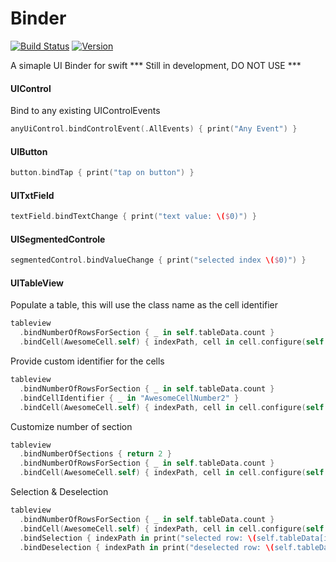 # Binder
[![Build Status](https://api.travis-ci.org/aryaxt/Binder.svg)](https://api.travis-ci.org/aryaxt/Binder)
[![Version](http://cocoapod-badges.herokuapp.com/v/Binder/badge.png)](http://cocoadocs.org/docsets/Binder)

A simaple UI Binder for swift 
*** Still in development, DO NOT USE ***

#### UIControl
Bind to any existing UIControlEvents
```swift
anyUiControl.bindControlEvent(.AllEvents) { print("Any Event") }
```
#### UIButton
```swift
button.bindTap { print("tap on button") }
```
#### UITxtField
```swift
textField.bindTextChange { print("text value: \($0)") }
```
#### UISegmentedControle
```swift
segmentedControl.bindValueChange { print("selected index \($0)") }
```
#### UITableView
Populate a table, this will use the class name as the cell identifier
```swift
tableview
  .bindNumberOfRowsForSection { _ in self.tableData.count }
  .bindCell(AwesomeCell.self) { indexPath, cell in cell.configure(self.tableData[indexPath.row]) }
```
Provide custom identifier for the cells
```swift
tableview
  .bindNumberOfRowsForSection { _ in self.tableData.count }
  .bindCellIdentifier { _ in "AwesomeCellNumber2" }
  .bindCell(AwesomeCell.self) { indexPath, cell in cell.configure(self.tableData[indexPath.row]) }
```
Customize number of section
```swift
tableview
  .bindNumberOfSections { return 2 }
  .bindNumberOfRowsForSection { _ in self.tableData.count }
  .bindCell(AwesomeCell.self) { indexPath, cell in cell.configure(self.tableData[indexPath.row]) }
```
Selection & Deselection
```swift
tableview
  .bindNumberOfRowsForSection { _ in self.tableData.count }
  .bindCell(AwesomeCell.self) { indexPath, cell in cell.configure(self.tableData[indexPath.row]) }
  .bindSelection { indexPath in print("selected row: \(self.tableData[indexPath.row]))") }
  .bindDeselection { indexPath in print("deselected row: \(self.tableData[indexPath.row]))") }
```

